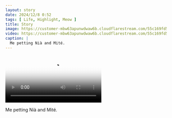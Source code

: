 ```yaml
---
layout: story
date: 2024/12/8 0:52
tags: [ Life, Highlight, Meow ]
title: Story
image: https://customer-mbw63apunwdwaw6b.cloudflarestream.com/55c169fd50ff449d9fb2bdbcf6ae501a/thumbnails/thumbnail.jpg
video: https://customer-mbw63apunwdwaw6b.cloudflarestream.com/55c169fd50ff449d9fb2bdbcf6ae501a/downloads/default.mp4
caption: |
  Me petting Nià and Mité.
---
```



<video src='https://customer-mbw63apunwdwaw6b.cloudflarestream.com/55c169fd50ff449d9fb2bdbcf6ae501a/downloads/default.mp4' poster='https://customer-mbw63apunwdwaw6b.cloudflarestream.com/55c169fd50ff449d9fb2bdbcf6ae501a/thumbnails/thumbnail.jpg' aria-describedby='description'><!-- tracks --></video>

<div id='description'>Me petting Nià and Mité.</div>

